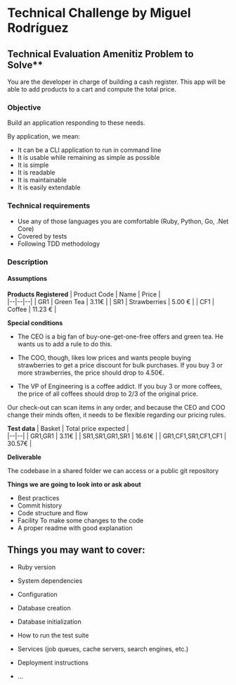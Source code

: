 # Technical Challenge by Miguel Rodríguez

## Technical Evaluation Amenitiz Problem to Solve**

You are the developer in charge of building a cash register.
This app will be able to add products to a cart and compute the total price.

### Objective

Build an application responding to these needs.

By application, we mean:
- It can be a CLI application to run in command line
- It is usable while remaining as simple as possible
- It is simple
- It is readable
- It is maintainable
- It is easily extendable

### Technical requirements

- Use any of those languages you are comfortable (Ruby, Python, Go, .Net Core)
- Covered by tests
- Following TDD methodology

### Description

#### Assumptions

**Products Registered**
| Product Code | Name | Price |  
|--|--|--|
| GR1 |  Green Tea | 3.11€ |
| SR1 |  Strawberries | 5.00 € |
| CF1 |  Coffee | 11.23 € |

**Special conditions**

- The CEO is a big fan of buy-one-get-one-free offers and green tea.
He wants us to add a  rule to do this.

- The COO, though, likes low prices and wants people buying strawberries to get a price  discount for bulk purchases.
If you buy 3 or more strawberries, the price should drop to 4.50€.

- The VP of Engineering is a coffee addict.
If you buy 3 or more coffees, the price of all coffees should drop to 2/3 of the original price.

Our check-out can scan items in any order, and because the CEO and COO change their minds  often, it needs to be flexible regarding our pricing rules.

**Test data**
| Basket | Total price expected |  
|--|--|
| GR1,GR1 |  3.11€ |
| SR1,SR1,GR1,SR1 |  16.61€ |
| GR1,CF1,SR1,CF1,CF1 |  30.57€ |


**Deliverable**

The codebase in a shared folder we can access or a public git repository

**Things we are going to look into or ask about**

- Best practices  
- Commit history  
- Code structure and flow  
- Facility To make some changes to the code
- A proper readme with good explanation

## Things you may want to cover:

* Ruby version

* System dependencies

* Configuration

* Database creation

* Database initialization

* How to run the test suite

* Services (job queues, cache servers, search engines, etc.)

* Deployment instructions

* ...
